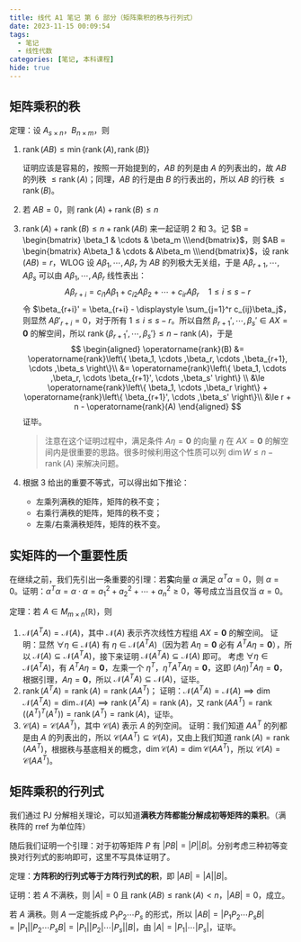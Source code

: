 ```yaml
---
title: 线代 A1 笔记 第 6 部分（矩阵乘积的秩与行列式）
date: 2023-11-15 00:09:54
tags:
  - 笔记
  - 线性代数
categories: [笔记, 本科课程]
hide: true
---
```


## 矩阵乘积的秩

定理：设 $A_{s\times n}$，$B_{n\times m}$，则

1. $\operatorname{rank}(AB)\le \min\left\{ \operatorname{rank}(A),\operatorname{rank}(B) \right\}$

   证明应该是容易的，按照一开始提到的，$AB$ 的列是由 $A$ 的列表出的，故 $AB$ 的列秩 $\le \operatorname{rank}(A)$；同理，$AB$ 的行是由 $B$ 的行表出的，所以 $AB$ 的行秩 $\le \operatorname{rank}(B)$。
2. 若 $AB=0$，则 $\operatorname{rank}(A)+\operatorname{rank}(B)\le n$
3. $\operatorname{rank}(A)+\operatorname{rank}(B)\le n + \operatorname{rank}(AB)$
   来一起证明 $2$ 和 $3$。记 $B = \begin{bmatrix} \beta_1 & \cdots & \beta_m \\\end{bmatrix}$，则 $AB = \begin{bmatrix} A\beta_1 & \cdots & A\beta_m \\\end{bmatrix}$，设 $\operatorname{rank}(AB)=r$，WLOG 设 $A\beta_1, \cdots ,A\beta_r$ 为 $AB$ 的列极大无关组，于是 $A\beta_{r+1},\cdots,A\beta_s$ 可以由 $A\beta_1, \cdots ,A\beta_r$ 线性表出：
   $$
   A\beta_{r+i} = c_{i1}A\beta_1 + c_{i2}A\beta_2 + \cdots  + c_{ir}A\beta_r\quad 1\le i\le s - r
   $$
   令 $\beta_{r+i}' = \beta_{r+i} - \displaystyle \sum_{j=1}^r c_{ij}\beta_j$，则显然 $A\beta'_{r+i} = 0$，对于所有 $1\le i\le s - r$。所以自然 $\beta_{r+1}', \cdots ,\beta_s'\in AX=\boldsymbol{0}$ 的解空间，所以 $\operatorname{rank}\left\{ \beta_{r+1}', \cdots ,\beta_s' \right\}\le n - \operatorname{rank}(A)$，于是
   $$
   \begin{aligned}
   \operatorname{rank}(B) &= \operatorname{rank}\left\{ \beta_1, \cdots ,\beta_r, \cdots ,\beta_{r+1}, \cdots ,\beta_s \right\}\\
   &= \operatorname{rank}\left\{ \beta_1, \cdots ,\beta_r, \cdots \beta_{r+1}', \cdots ,\beta_s' \right\} \\
   &\le \operatorname{rank}\left\{ \beta_1, \cdots ,\beta_r \right\} + \operatorname{rank}\left\{ \beta_{r+1}', \cdots ,\beta_s' \right\}\\
   &\le r + n - \operatorname{rank}(A)
   \end{aligned}
   $$
   证毕。
   > 注意在这个证明过程中，满足条件 $A\eta = \boldsymbol{0}$ 的向量 $\eta$ 在 $AX=\boldsymbol{0}$ 的解空间内是很重要的思路。很多时候利用这个性质可以列 $\operatorname{dim} W\le n - \operatorname{rank}(A)$ 来解决问题。
4. 根据 3 给出的重要不等式，可以得出如下推论：
   - 左乘列满秩的矩阵，矩阵的秩不变；
   - 右乘行满秩的矩阵，矩阵的秩不变；
   - 左乘/右乘满秩矩阵，矩阵的秩不变。

## 实矩阵的一个重要性质

在继续之前，我们先引出一条重要的引理：若**实**向量 $\alpha$ 满足 $\alpha^T\alpha = 0$，则 $\alpha = 0$。证明：$\alpha^T\alpha= \alpha\cdot \alpha = a_1^2 + a_2^{2} + \cdots  + a_n^{2}\ge 0$，等号成立当且仅当 $\alpha = 0$。

定理：若 $A\in M_{m\times n}(\mathbb{R})$，则

1. $\mathcal{N}(A^TA)= \mathcal{N}(A)$，其中 $\mathcal{N}(A)$ 表示齐次线性方程组 $AX=\boldsymbol{0}$ 的解空间。
   证明：显然 $\forall \eta\in \mathcal{N}(A)$ 有 $\eta \in \mathcal{N}(A^TA)$（因为若 $A\eta = \boldsymbol{0}$ 必有 $A^TA\eta=\boldsymbol{0}$），所以 $\mathcal{N}(A) \subseteq \mathcal{N}(A^TA)$，接下来证明 $\mathcal{N}(A^TA) \subseteq  \mathcal{N}(A)$ 即可。
   考虑 $\forall \eta\in \mathcal{N}(A^TA)$，有 $A^TA\eta = \boldsymbol{0}$，左乘一个 $\eta^T$，$\eta^TA^TA\eta = \boldsymbol{0}$，这即 $(A\eta)^TA\eta = \boldsymbol{0}$，根据引理，$A\eta = \boldsymbol{0}$，所以 $\mathcal{N}(A^TA) \subseteq  \mathcal{N}(A)$，证毕。
2. $\operatorname{rank}(A^TA) = \operatorname{rank}(A) = \operatorname{rank}(AA^T)$；
   证明：$\mathcal{N}(A^TA) = \mathcal{N}(A)  \implies\operatorname{dim}\mathcal{N}(A^TA) = \operatorname{dim}\mathcal{N}(A)\implies \operatorname{rank}(A^TA) = \operatorname{rank}(A)$，又 $\operatorname{rank}(A A^T) = \operatorname{rank}((A^T)^T(A^T)) = \operatorname{rank}(A^T)=\operatorname{rank}(A)$，证毕。
3. $\mathcal{C}(A) = \mathcal{C}(AA^T)$，其中 $\mathcal{C}(A)$ 表示 $A$ 的列空间。
   证明：我们知道 $A A^T$ 的列都是由 $A$ 的列表出的，所以 $\mathcal{C}(AA^T) \subseteq  \mathcal{C}(A)$，又由上我们知道 $\operatorname{rank}(A) = \operatorname{rank}(AA^T)$，根据秩与基底相关的概念，$\operatorname{dim} \mathcal{C}(A) = \operatorname{dim} \mathcal{C}(AA^T)$，所以 $\mathcal{C}(A) = \mathcal{C}(A A^T)$。

## 矩阵乘积的行列式

我们通过 PJ 分解相关理论，可以知道**满秩方阵都能分解成初等矩阵的乘积**。（满秩阵的 rref 为单位阵）

随后我们证明一个引理：对于初等矩阵 $P$ 有 $|PB|=|P||B|$。分别考虑三种初等变换对行列式的影响即可，这里不写具体证明了。

定理：**方阵积的行列式等于方阵行列式的积**，即 $|AB|=|A||B|$。

证明：若 $A$ 不满秩，则 $|A|=0$ 且 $\operatorname{rank}(AB)\le \operatorname{rank}(A)<n$，$|AB|=0$，成立。

若 $A$ 满秩。则 $A$ 一定能拆成 $P_1P_2\cdots P_s$ 的形式，所以 $|AB| = |P_1P_2\cdots P_s B| = |P_1||P_2\cdots P_sB| = |P_1||P_2|\cdots|P_s||B|$，由 $|A| = |P_1|\cdots|P_s|$，证毕。